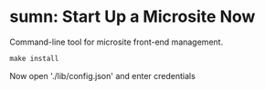 # sumn: Start Up a Microsite Now

Command-line tool for microsite front-end management.

```makefile
make install
```

Now open './lib/config.json' and enter credentials